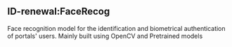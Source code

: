 ## ID-renewal:FaceRecog
Face recognition model for the identification and biometrical authentication of portals' users. Mainly built using OpenCV and Pretrained models
